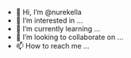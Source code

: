 - 👋 Hi, I’m @nurekella
- 👀 I’m interested in ...
- 🌱 I’m currently learning ...
- 💞️ I’m looking to collaborate on ...
- 📫 How to reach me ...

<!---
nurekella/nurekella is a ✨ special ✨ repository because its `README.md` (this file) appears on your GitHub profile.
You can click the Preview link to take a look at your changes.
--->
